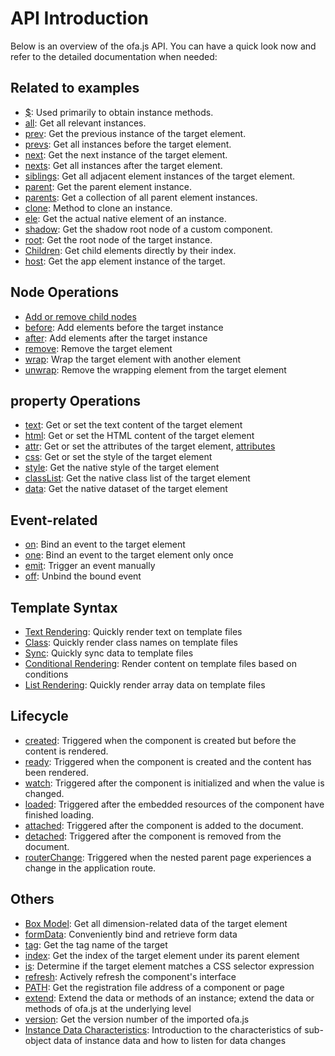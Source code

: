 # API Introduction

Below is an overview of the ofa.js API. You can have a quick look now and refer to the detailed documentation when needed:

## Related to examples

- [$](./instance/dollar.md): Used primarily to obtain instance methods.
- [all](./instance/all.md): Get all relevant instances.
- [prev](./instance/prev.md): Get the previous instance of the target element.
- [prevs](./instance/prevs.md): Get all instances before the target element.
- [next](./instance/next.md): Get the next instance of the target element.
- [nexts](./instance/nexts.md): Get all instances after the target element.
- [siblings](./instance/siblings.md): Get all adjacent element instances of the target element.
- [parent](./instance/parent.md): Get the parent element instance.
- [parents](./instance/parents.md): Get a collection of all parent element instances.
- [clone](./instance/clone.md): Method to clone an instance.
- [ele](./instance/ele.md): Get the actual native element of an instance.
- [shadow](./instance/shadow.md): Get the shadow root node of a custom component.
- [root](./instance/root.md): Get the root node of the target instance.
- [Children](./instance/children.md): Get child elements directly by their index.
- [host](./instance/host.md): Get the app element instance of the target.

## Node Operations

- [Add or remove child nodes](./operation/array-like.md)
- [before](./operation/before.md): Add elements before the target instance
- [after](./operation/after.md): Add elements after the target instance
- [remove](./operation/remove.md): Remove the target element
- [wrap](./operation/wrap.md): Wrap the target element with another element
- [unwrap](./operation/unwrap.md): Remove the wrapping element from the target element

## property Operations

- [text](./props/text.md): Get or set the text content of the target element
- [html](./props/html.md): Get or set the HTML content of the target element
- [attr](./props/attr.md): Get or set the attributes of the target element, [attributes](https://developer.mozilla.org/en-US/docs/Web/API/Element/attributes)
- [css](./props/css.md): Get or set the style of the target element
- [style](./props/style.md): Get the native style of the target element
- [classList](./props/class-list.md): Get the native class list of the target element
- [data](./props/data.md): Get the native dataset of the target element

## Event-related

- [on](./event/on.md): Bind an event to the target element
- [one](./event/one.md): Bind an event to the target element only once
- [emit](./event/emit.md): Trigger an event manually
- [off](./event/off.md): Unbind the bound event

## Template Syntax

- [Text Rendering](./temp-syntax/text-render.md): Quickly render text on template files
- [Class](./temp-syntax/class.md): Quickly render class names on template files
- [Sync](./temp-syntax/sync.md): Quickly sync data to template files
- [Conditional Rendering](./temp-syntax/condition.md): Render content on template files based on conditions
- [List Rendering](./temp-syntax/fill.md): Quickly render array data on template files

## Lifecycle
- [created](./life-cycle/created.md): Triggered when the component is created but before the content is rendered.
- [ready](./life-cycle/ready.md): Triggered when the component is created and the content has been rendered.
- [watch](./life-cycle/watch.md): Triggered after the component is initialized and when the value is changed.
- [loaded](./life-cycle/loaded.md): Triggered after the embedded resources of the component have finished loading.
- [attached](./life-cycle/attached.md): Triggered after the component is added to the document.
- [detached](./life-cycle/detached.md): Triggered after the component is removed from the document.
- [routerChange](./life-cycle/router-change.md): Triggered when the nested parent page experiences a change in the application route.

## Others

- [Box Model](./others/box.md): Get all dimension-related data of the target element
- [formData](./others/form-data.md): Conveniently bind and retrieve form data
- [tag](./others/tag.md): Get the tag name of the target
- [index](./others/index.md): Get the index of the target element under its parent element
- [is](./others/is.md): Determine if the target element matches a CSS selector expression
- [refresh](./others/refresh.md): Actively refresh the component's interface
- [PATH](./others/path.md): Get the registration file address of a component or page
- [extend](./others/extend.md): Extend the data or methods of an instance; extend the data or methods of ofa.js at the underlying level
- [version](./others/version.md): Get the version number of the imported ofa.js
- [Instance Data Characteristics](./others/stanz.md): Introduction to the characteristics of sub-object data of instance data and how to listen for data changes
